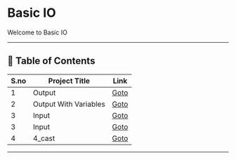 # Basic IO

Welcome to Basic IO

---

## 📅 Table of Contents

| S.no | Project Title              | Link                                            |
|------|----------------------------|-------------------------------------------------|
| 1    | Output                     | [Goto](1_output/README.md)                      |
| 2    | Output With Variables      | [Goto](2_output_with_variables/README.md)       |
| 3    | Input                      | [Goto](3_input/README.md)                       |
| 3    | Input                      | [Goto](3_input/mastery_challenge/README.md)     |
| 4    | 4_cast                     | [Goto](4_cast/README.md)                        |




---

